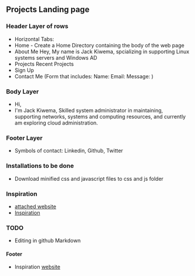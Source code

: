 ## Projects Landing page

### Header Layer of rows 
- Horizontal Tabs: 
- Home - Create a Home Directory containing the body of the web page
- About Me
 Hey, My name is Jack Kiwema, spcializing in supporting Linux systems servers and Windows AD
- Projects
Recent Projects
- Sign Up 
- Contact Me (Form that includes: Name: Email: Message: )

### Body Layer
- Hi, 
- I'm Jack Kiwema, 
Skilled system administrator in maintaining, supporting networks, systems and computing resources, and currently am exploring cloud administration. 

### Footer Layer 
- Symbols of contact: Linkedin, Github, Twitter

### Installations to be done
- Download minified css and javascript files to css and js folder



### Inspiration
 - [attached website](https://asaolu.netlify.app/contact)
 - [Inspiration](https://youtu.be/dtTWD0ystG0)


### TODO
- Editing in github Markdown 


#### Footer
- Inspiration [website](https://fantacydesigns.com/footer-design-in-html/)


